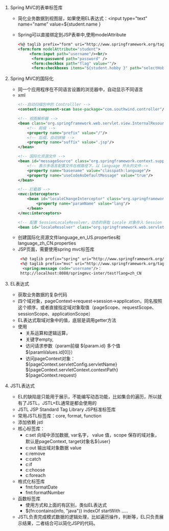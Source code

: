 1. Spring MVC的表单标签库
    - 简化业务数据到视图层，如果使用EL表达式：<input type="text" name="name" value=${student.name }
    - Spring可以直接绑定到JSP表单中,使用modelAttribute
    
        ```xml
        <%@ taglib prefix="form" uri="http://www.springframework.org/tags/form"%>
        <form:form modelAttribute="student">
             <form:input path="username"/><br/>
              <form:password path="password" />
              <form:checkbox path="flag" value=""/>
              <form:checkboxes items="${student.hobby }" path="selectHobby" /> 一组
        ``` 

2. Spring MVC的国际化
    - 同一个应用程序在不同语言设置的浏览器中，自动显示不同语言
    - xml
        ```xml
        <!--自动扫描包中的 Controlller -->
        <context:component-scan base-package="com.southwind.controller"/>
        
        <!-- 视图解析器 -->
        <bean class="org.springframework.web.servlet.view.InternalResourceViewResolver">
            <!-- 前缀 -->
            <property name="prefix" value="/"/>
            <!-- 后缀，自动拼接 -->
            <property name="suffix" value=".jsp"/>
        </bean>
        
        <!-- 国际化资源文件 -->
        <bean id="messageSource" class="org.springframework.context.support.ReloadableResourceBundleMessageSource">
            <!-- 表示多语言配置文件在根路径下，以 language 开头的文件-->
            <property name="basename" value="classpath:language"/>
            <property name="useCodeAsDefaultMessage" value="true"/>
        </bean>
        
        <!-- 拦截器 -->
        <mvc:interceptors>
            <bean id="localeChangeInterceptor" class="org.springframework.web.servlet.i18n.LocaleChangeInterceptor">
                <property name="paramName" value="lang"/>
            </bean>
        </mvc:interceptors>
        
        <!-- 配置 SessionLocaleResolver，动态的获取 Locale 对象存入 Session -->
        <bean id="localeResolver" class="org.springframework.web.servlet.i18n.SessionLocaleResolver"></bean>
        ```
    - 创建国际化资源文件language_en_US.properties和language_zh_CN.properties 
    - JSP页面，需要使用spring mvc标签库
        ```xml
         <%@ taglib prefix="spring" uri="http://www.springframework.org/tags"%>
         <%@ taglib prefix="mvc" uri="http://www.springframework.org/tags/form"%>
          <spring:message code="username"/>：
         http://localhost:8080/springmvc-inter/test?lang=zh_CN
        ```

3. EL表达式
    - 获取业务数据的复杂代码
    - 四个域对象，pageContext->request->session->application，同名按照这个顺序，或者直接指定域对象取值（pageScope、requestScope、sessionScope、applicationScope）
    - EL表达式取域对象中的值，底层是调用getter方法
    - 使用
        - 关系运算和逻辑运算，
        - 关键字empty, 
        - 访问请求参数（param前缀 ${param.id} 多个值 ${paramValues.id[0]}）
        - 访问pageContext对象：${pageContext.servletConfig.servletName} ${pageContext.servletContext.contextPath} ${pageContext.request}

4. JSTL表达式
    - EL的缺陷是只能用于展示，不能编写动态功能，比如集合的遍历，所以就有了JSTL，JSTL+EL通常是都会使用的
    - JSTL JSP Standard Tag Library JSP标准标签库
    - 常用JSTL标签库：core, format, function 
    - 添加依赖 jstl
    - 核心标签库：
        - c:set 向域中添加数据, var名字， value 值，scope 保存的域对象，默认是pageContext, target对象名${user}
        - c:out 输出域对象数据  value 
        - c:remove 
        - c:catch 
        - c:if
        - c:choose
        - c:foreach
    - 格式化标签库
        - fmt:formatDate
        - fmt:formatNumber 
    - 函数标签库
        - 使用方式和上面的有区别，类似EL表达式
        - ${fn:contains(info, "java")} indexOf startWith .....
    - JSTL负责完成模式数据的逻辑处理，比如遍历操作，判断等，EL只负责展示结果，二者结合可以简化JSP的代码。
    
